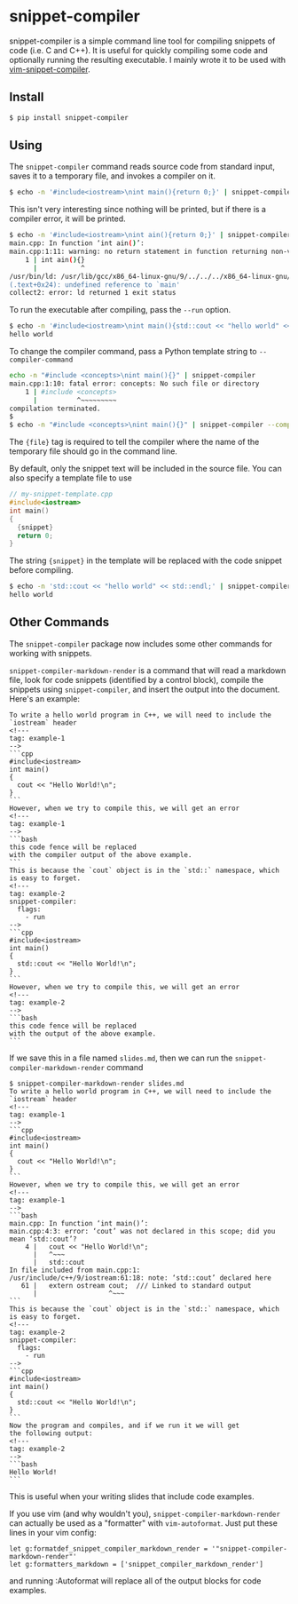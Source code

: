 # snippet-compiler

snippet-compiler is a simple command line tool for compiling snippets of code (i.e. C and C++).
It is useful for quickly compiling some code and optionally running the resulting executable. I
mainly wrote it to be used with [vim-snippet-compiler](https://github.com/CD3/vim-snippet-compiler).

## Install

```bash
$ pip install snippet-compiler
```

## Using

The `snippet-compiler` command reads source code from standard input, saves it to a temporary file, and invokes a compiler on it.
```bash
$ echo -n '#include<iostream>\nint main(){return 0;}' | snippet-compiler
```
This isn't very interesting since nothing will be printed, but if there is a compiler error, it will be printed.
```bash
$ echo -n '#include<iostream>\nint ain(){return 0;}' | snippet-compiler
main.cpp: In function ‘int ain()’:
main.cpp:1:11: warning: no return statement in function returning non-void [-Wreturn-type]
    1 | int ain(){}
      |           ^
/usr/bin/ld: /usr/lib/gcc/x86_64-linux-gnu/9/../../../x86_64-linux-gnu/Scrt1.o: in function `_start':
(.text+0x24): undefined reference to `main'
collect2: error: ld returned 1 exit status
```
To run the executable after compiling, pass the `--run` option.
```bash
$ echo -n '#include<iostream>\nint main(){std::cout << "hello world" << std::endl; return 0;}' | snippet-compiler --run
hello world
```
To change the compiler command, pass a Python template string to `--compiler-command`
```bash
echo -n "#include <concepts>\nint main(){}" | snippet-compiler
main.cpp:1:10: fatal error: concepts: No such file or directory
    1 | #include <concepts>
      |          ^~~~~~~~~~
compilation terminated.
$
$ echo -n "#include <concepts>\nint main(){}" | snippet-compiler --compiler-command 'gcc-10 -std=c++20 {file}'
```
The `{file}` tag is required to tell the compiler where the name of the temporary file should go in the command line.

By default, only the snippet text will be included in the source file. You can also specify a template file to use
```cpp
// my-snippet-template.cpp
#include<iostream>
int main()
{
  {snippet}
  return 0;
}
```
The string `{snippet}` in the template will be replaced with the code snippet before compiling.
```bash
$ echo -n 'std::cout << "hello world" << std::endl;' | snippet-compiler --run
hello world
```

## Other Commands

The `snippet-compiler` package now includes some other commands for working with snippets.

`snippet-compiler-markdown-render` is a command that will read a markdown file, look for code snippets (identified by a control block), compile the snippets using `snippet-compiler`,
and insert the output into the document. Here's an example:
````
To write a hello world program in C++, we will need to include the `iostream` header
<!---
tag: example-1
-->
```cpp
#include<iostream>
int main()
{
  cout << "Hello World!\n";
}
```
However, when we try to compile this, we will get an error
<!---
tag: example-1
-->
```bash
this code fence will be replaced
with the compiler output of the above example.
```
This is because the `cout` object is in the `std::` namespace, which is easy to forget.
<!---
tag: example-2
snippet-compiler:
  flags:
    - run
-->
```cpp
#include<iostream>
int main()
{
  std::cout << "Hello World!\n";
}
```
However, when we try to compile this, we will get an error
<!---
tag: example-2
-->
```bash
this code fence will be replaced
with the output of the above example.
```
````
If we save this in a file named `slides.md`, then we can run the `snippet-compiler-markdown-render` command
````
$ snippet-compiler-markdown-render slides.md
To write a hello world program in C++, we will need to include the `iostream` header
<!---
tag: example-1
-->
```cpp
#include<iostream>
int main()
{
  cout << "Hello World!\n";
}
```
However, when we try to compile this, we will get an error
<!---
tag: example-1
-->
```bash
main.cpp: In function ‘int main()’:
main.cpp:4:3: error: ‘cout’ was not declared in this scope; did you mean ‘std::cout’?
    4 |   cout << "Hello World!\n";
      |   ^~~~
      |   std::cout
In file included from main.cpp:1:
/usr/include/c++/9/iostream:61:18: note: ‘std::cout’ declared here
   61 |   extern ostream cout;  /// Linked to standard output
      |                  ^~~~
```
This is because the `cout` object is in the `std::` namespace, which is easy to forget.
<!---
tag: example-2
snippet-compiler:
  flags:
    - run
-->
```cpp
#include<iostream>
int main()
{
  std::cout << "Hello World!\n";
}
```
Now the program and compiles, and if we run it we will get
the following output:
<!---
tag: example-2
-->
```bash
Hello World!
```
````
This is useful when your writing slides that include code examples.

If you use vim (and why wouldn't you), `snippet-compiler-markdown-render` can actually be used as a "formatter" with `vim-autoformat`. Just put these lines in your vim config:
```
let g:formatdef_snippet_compiler_markdown_render = '"snippet-compiler-markdown-render"'
let g:formatters_markdown = ['snippet_compiler_markdown_render']
```
and running :Autoformat will replace all of the output blocks for code examples.
